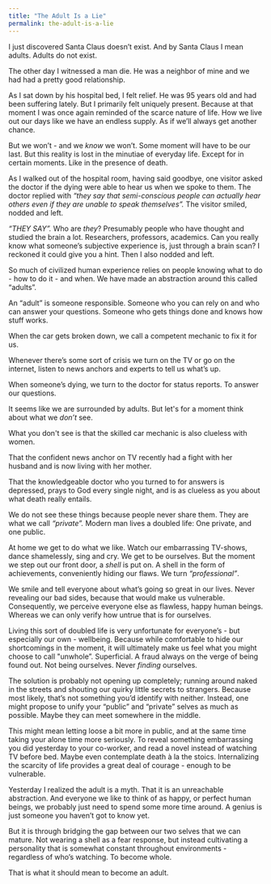 ```yaml
---
title: "The Adult Is a Lie"
permalink: the-adult-is-a-lie
---
```


I just discovered Santa Claus doesn’t exist. And by Santa Claus I mean adults. Adults do not exist.

The other day I witnessed a man die. He was a neighbor of mine and we had had a pretty good relationship.

As I sat down by his hospital bed, I felt relief. He was 95 years old and had been suffering lately. But I primarily felt uniquely present. Because at that moment I was once again reminded of the scarce nature of life. How we live out our days like we have an endless supply. As if we’ll always get another chance.

But we won’t - and we *know* we won’t. Some moment will have to be our last. But this reality is lost in the minutiae of everyday life. Except for in certain moments. Like in the presence of death.

As I walked out of the hospital room, having said goodbye, one visitor asked the doctor if the dying were able to hear us when we spoke to them. The doctor replied with *“they say that semi-conscious people can actually hear others even if they are unable to speak themselves”.* The visitor smiled, nodded and left.

*“THEY SAY”.* Who are *they*? Presumably people who have thought and studied the brain a lot. Researchers, professors, academics. Can you really know what someone’s subjective experience is, just through a brain scan? I reckoned it could give you a hint. Then I also nodded and left.

So much of civilized human experience relies on people knowing what to do - how to do it - and when. We have made an abstraction around this called “adults”.

An “adult” is someone responsible. Someone who you can rely on and who can answer your questions. Someone who gets things done and knows how stuff works.

When the car gets broken down, we call a competent mechanic to fix it for us.

Whenever there’s some sort of crisis we turn on the TV or go on the internet, listen to news anchors and experts to tell us what’s up.

When someone’s dying, we turn to the doctor for status reports. To answer our questions.

It seems like we are surrounded by adults. But let's for a moment think about what we *don’t* see.

What you don't see is that the skilled car mechanic is also clueless with women.

That the confident news anchor on TV recently had a fight with her husband and is now living with her mother.

That the knowledgeable doctor who you turned to for answers is depressed, prays to God every single night, and is as clueless as you about what death really entails.

We do not see these things because people never share them. They are what we call *“private”.* Modern man lives a doubled life: One private, and one public.

At home we get to do what we like. Watch our embarrassing TV-shows, dance shamelessly, sing and cry. We get to be ourselves. But the moment we step out our front door, a *shell* is put on. A shell in the form of achievements, conveniently hiding our flaws. We turn *“professional”*.

We smile and tell everyone about what’s going so great in our lives. Never revealing our bad sides, because that would make us vulnerable. Consequently, we perceive everyone else as flawless, happy human beings. Whereas we can only verify how untrue that is for ourselves.

Living this sort of doubled life is very unfortunate for everyone’s - but especially our own - wellbeing. Because while comfortable to hide our shortcomings in the moment, it will ultimately make us feel what you might choose to call "unwhole”. Superficial. A fraud always on the verge of being found out. Not being ourselves. Never *finding* ourselves.

The solution is probably not opening up completely; running around naked in the streets and shouting our quirky little secrets to strangers. Because most likely, that’s not something you’d identify with neither. Instead, one might propose to unify your “public” and “private” selves as much as possible. Maybe they can meet somewhere in the middle.

This might mean letting loose a bit more in public, and at the same time taking your alone time more seriously. To reveal something embarrassing you did yesterday to your co-worker, and read a novel instead of watching TV before bed. Maybe even contemplate death à la the stoics. Internalizing the scarcity of life provides a great deal of courage - enough to be vulnerable.

Yesterday I realized the adult is a myth. That it is an unreachable abstraction. And everyone we like to think of as happy, or perfect human beings, we probably just need to spend some more time around. A genius is just someone you haven’t got to know yet.

But it is through bridging the gap between our two selves that we can mature. Not wearing a shell as a fear response, but instead cultivating a personality that is somewhat constant throughout environments - regardless of who’s watching. To become whole.

That is what it should mean to become an adult.
